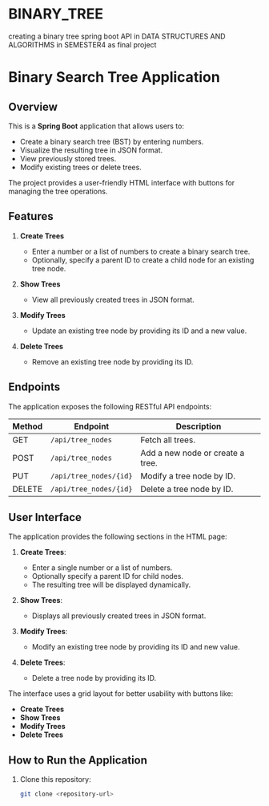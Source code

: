# BINARY_TREE
creating a binary tree spring boot  API in DATA STRUCTURES AND ALGORITHMS in SEMESTER4 as final project

# Binary Search Tree Application

## Overview
This is a **Spring Boot** application that allows users to:
- Create a binary search tree (BST) by entering numbers.
- Visualize the resulting tree in JSON format.
- View previously stored trees.
- Modify existing trees or delete trees.

The project provides a user-friendly HTML interface with buttons for managing the tree operations.

## Features
1. **Create Trees**
   - Enter a number or a list of numbers to create a binary search tree.
   - Optionally, specify a parent ID to create a child node for an existing tree node.

2. **Show Trees**
   - View all previously created trees in JSON format.

3. **Modify Trees**
   - Update an existing tree node by providing its ID and a new value.

4. **Delete Trees**
   - Remove an existing tree node by providing its ID.

## Endpoints
The application exposes the following RESTful API endpoints:

| Method | Endpoint               | Description                                 |
|--------|------------------------|---------------------------------------------|
| GET    | `/api/tree_nodes`      | Fetch all trees.                           |
| POST   | `/api/tree_nodes`      | Add a new node or create a tree.           |
| PUT    | `/api/tree_nodes/{id}` | Modify a tree node by ID.                  |
| DELETE | `/api/tree_nodes/{id}` | Delete a tree node by ID.                  |

## User Interface
The application provides the following sections in the HTML page:
1. **Create Trees**:
   - Enter a single number or a list of numbers.
   - Optionally specify a parent ID for child nodes.
   - The resulting tree will be displayed dynamically.

2. **Show Trees**:
   - Displays all previously created trees in JSON format.

3. **Modify Trees**:
   - Modify an existing tree node by providing its ID and new value.

4. **Delete Trees**:
   - Delete a tree node by providing its ID.

The interface uses a grid layout for better usability with buttons like:
- **Create Trees**
- **Show Trees**
- **Modify Trees**
- **Delete Trees**

## How to Run the Application
1. Clone this repository:
   ```bash
   git clone <repository-url>

